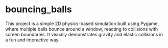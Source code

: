 # bouncing_balls
This project is a simple 2D physics-based simulation built using Pygame, where multiple balls bounce around a window, reacting to collisions with screen boundaries. It visually demonstrates gravity and elastic collisions in a fun and interactive way.
